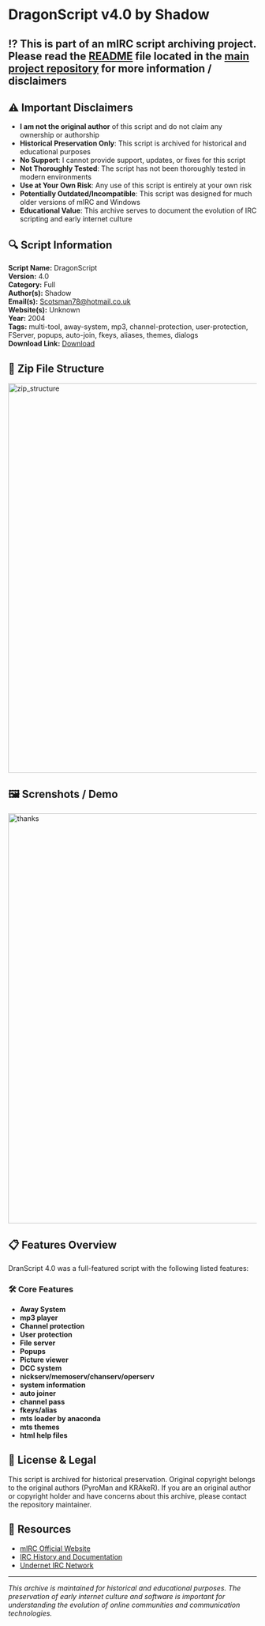 # DragonScript v4.0 by Shadow

## ⁉️ This is part of an mIRC script archiving project. Please read the [README](https://github.com/sorzkode/mirc_scripts_archive/blob/main/README.md) file located in the [main project repository](https://github.com/sorzkode/mirc_scripts_archive) for more information / disclaimers  

## ⚠️ Important Disclaimers

- **I am not the original author** of this script and do not claim any ownership or authorship
- **Historical Preservation Only**: This script is archived for historical and educational purposes
- **No Support**: I cannot provide support, updates, or fixes for this script
- **Not Thoroughly Tested**: The script has not been thoroughly tested in modern environments
- **Use at Your Own Risk**: Any use of this script is entirely at your own risk
- **Potentially Outdated/Incompatible**: This script was designed for much older versions of mIRC and Windows
- **Educational Value**: This archive serves to document the evolution of IRC scripting and early internet culture

## 🔍 Script Information

**Script Name:** DragonScript  
**Version:** 4.0  
**Category:** Full  
**Author(s):** Shadow  
**Email(s):** <Scotsman78@hotmail.co.uk>  
**Website(s):** Unknown  
**Year:** 2004  
**Tags:** multi-tool, away-system, mp3, channel-protection, user-protection, FServer, popups, auto-join, fkeys, aliases, themes, dialogs  
**Download Link:** [Download](https://github.com/sorzkode/mirc_scripts_archive/raw/main/hawkee.com/dragonscript_script/dragonscript_script.zip)  

## 📂 Zip File Structure
<img width="788" alt="zip_structure" src="https://github.com/user-attachments/assets/cf9ad9e6-8c2a-4a70-80fd-073ad58f6503" />

## 🖼️ Screnshots / Demo
<img width="830" alt="thanks" src="https://github.com/user-attachments/assets/74d88d24-4818-4308-b838-010aceda8cec" />

## 📋 Features Overview

DranScript 4.0 was a full-featured script with the following listed features:

### 🛠️ Core Features

- **Away System**
- **mp3 player**
- **Channel protection**
- **User protection**
- **File server**
- **Popups**
- **Picture viewer**
- **DCC system**
- **nickserv/memoserv/chanserv/operserv**
- **system information**
- **auto joiner**
- **channel pass**
- **fkeys/alias**
- **mts loader by anaconda**
- **mts themes**
- **html help files**

## 📜 License & Legal

This script is archived for historical preservation. Original copyright belongs to the original authors (PyroMan and KRAkeR). If you are an original author or copyright holder and have concerns about this archive, please contact the repository maintainer.

## 🔗 Resources

- [mIRC Official Website](https://www.mirc.com/)
- [IRC History and Documentation](https://tools.ietf.org/rfc/rfc1459.txt)
- [Undernet IRC Network](http://www.undernet.org/)

---

*This archive is maintained for historical and educational purposes. The preservation of early internet culture and software is important for understanding the evolution of online communities and communication technologies.*  
